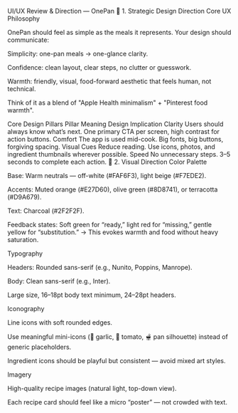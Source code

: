 UI/UX Review & Direction — OnePan
🧭 1. Strategic Design Direction
Core UX Philosophy

OnePan should feel as simple as the meals it represents.
Your design should communicate:

Simplicity: one-pan meals → one-glance clarity.

Confidence: clean layout, clear steps, no clutter or guesswork.

Warmth: friendly, visual, food-forward aesthetic that feels human, not technical.

Think of it as a blend of "Apple Health minimalism" + "Pinterest food warmth".

Core Design Pillars
Pillar	Meaning	Design Implication
Clarity	Users should always know what’s next.	One primary CTA per screen, high contrast for action buttons.
Comfort	The app is used mid-cook.	Big fonts, big buttons, forgiving spacing.
Visual Cues	Reduce reading.	Use icons, photos, and ingredient thumbnails wherever possible.
Speed	No unnecessary steps.	3–5 seconds to complete each action.
🎨 2. Visual Direction
Color Palette

Base: Warm neutrals — off-white (#FAF6F3), light beige (#F7EDE2).

Accents: Muted orange (#E27D60), olive green (#8D8741), or terracotta (#D9A679).

Text: Charcoal (#2F2F2F).

Feedback states: Soft green for “ready,” light red for “missing,” gentle yellow for “substitution.”
→ This evokes warmth and food without heavy saturation.

Typography

Headers: Rounded sans-serif (e.g., Nunito, Poppins, Manrope).

Body: Clean sans-serif (e.g., Inter).

Large size, 16–18pt body text minimum, 24–28pt headers.

Iconography

Line icons with soft rounded edges.

Use meaningful mini-icons (🧄 garlic, 🍅 tomato, 🫕 pan silhouette) instead of generic placeholders.

Ingredient icons should be playful but consistent — avoid mixed art styles.

Imagery

High-quality recipe images (natural light, top-down view).

Each recipe card should feel like a micro “poster” — not crowded with text.